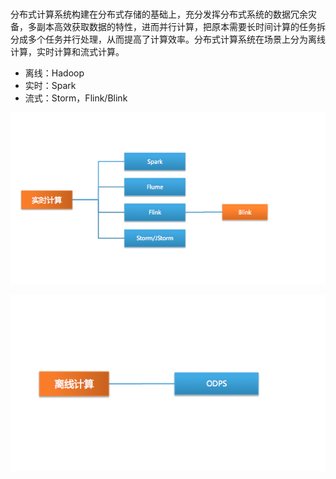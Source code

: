 <!-- GFM-TOC -->
<!-- GFM-TOC -->

# 

分布式计算系统构建在分布式存储的基础上，充分发挥分布式系统的数据冗余灾备，多副本高效获取数据的特性，进而并行计算，把原本需要长时间计算的任务拆分成多个任务并行处理，从而提高了计算效率。分布式计算系统在场景上分为离线计算，实时计算和流式计算。

- 离线：Hadoop
- 实时：Spark
- 流式：Storm，Flink/Blink

![](../../assets/cs-note/distribute/mk-2020-07-12-15-18-36.png)


![](../../assets/cs-note/distribute/mk-2020-07-12-15-18-43.png)